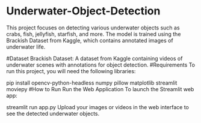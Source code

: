 # Underwater-Object-Detection
This project focuses on detecting various underwater objects such as crabs, fish, jellyfish, starfish, and more. The model is trained using the Brackish Dataset from Kaggle, which contains annotated images of underwater life.

#Dataset
Brackish Dataset: A dataset from Kaggle containing videos of underwater scenes with annotations for object detection.
#Requirements
To run this project, you will need the following libraries:

pip install opencv-python-headless numpy pillow matplotlib streamlit moviepy
#How to Run
Run the Web Application
To launch the Streamlit web app:

streamlit run app.py
Upload your images or videos in the web interface to see the detected underwater objects.
